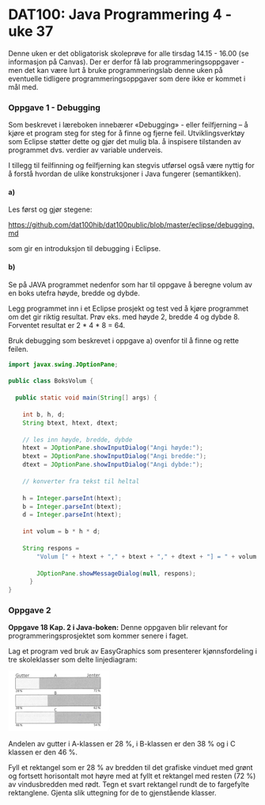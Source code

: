 # DAT100: Java Programmering 4 - uke 37

Denne uken er det obligatorisk skoleprøve for alle tirsdag 14.15 - 16.00 (se informasjon på Canvas). Der er derfor få lab programmeringsoppgaver - men det kan være lurt å bruke programmeringslab denne uken på eventuelle tidligere programmeringsoppgaver som dere ikke er kommet i mål med.

### Oppgave 1 - Debugging

Som beskrevet i læreboken innebærer «Debugging» - eller feilfjerning – å kjøre et program steg for steg for å finne og fjerne feil. Utviklingsverktøy som Eclipse støtter dette og gjør det mulig bla. å inspisere tilstanden av programmet dvs. verdier av variable underveis.

I tillegg til feilfinning og feilfjerning kan stegvis utførsel også være nyttig for å forstå hvordan de ulike konstruksjoner i Java fungerer (semantikken).

#### a)

Les først og gjør stegene:

https://github.com/dat100hib/dat100public/blob/master/eclipse/debugging.md

som gir en introduksjon til debugging i Eclipse.

#### b)

Se på JAVA programmet nedenfor som har til oppgave å beregne volum av en boks utefra høyde, bredde og dybde.

Legg programmet inn i et Eclipse prosjekt og test ved å kjøre programmet om det gir riktig resultat. Prøv eks. med høyde 2, bredde 4 og dybde 8. Forventet resultat er 2 * 4 * 8 = 64.

Bruk debugging som beskrevet i oppgave a) ovenfor til å finne og rette feilen.

```java
import javax.swing.JOptionPane;

public class BoksVolum {

  public static void main(String[] args) {

    int b, h, d;
    String btext, htext, dtext;

    // les inn høyde, bredde, dybde
    htext = JOptionPane.showInputDialog("Angi høyde:");
    btext = JOptionPane.showInputDialog("Angi bredde:");
    dtext = JOptionPane.showInputDialog("Angi dybde:");

    // konverter fra tekst til heltal

    h = Integer.parseInt(htext);
    b = Integer.parseInt(btext);
    d = Integer.parseInt(htext);

    int volum = b * h * d;

    String respons =
        "Volum [" + htext + "," + btext + "," + dtext + "] = " + volum;

        JOptionPane.showMessageDialog(null, respons);
      }
}
```

### Oppgave 2

**Oppgave 18 Kap. 2 i Java-boken:** Denne oppgaven blir relevant for programmeringsprosjektet som kommer senere i faget.

Lag et program ved bruk av EasyGraphics som presenterer kjønnsfordeling i tre skoleklasser som delte linjediagram:

![Problem med bilde](assets/markdown-img-paste-20190815114443618.png)

Andelen av gutter i A-klassen er 28 %, i B-klassen er den 38 % og i C klassen er den 46 %.

Fyll et rektangel som er 28 % av bredden til det grafiske vinduet med grønt og fortsett horisontalt mot høyre med at fyllt et rektangel med resten (72 %) av vindusbredden med rødt. Tegn et svart rektangel rundt de to fargefylte rektanglene. Gjenta slik uttegning for de to gjenstående klasser.
